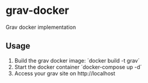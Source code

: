 # grav-docker
Grav docker implementation

## Usage

1. Build the grav docker image: ´docker build -t grav´
2. Start the docker container ´docker-compose up -d´
3. Access your grav site on http://localhost
